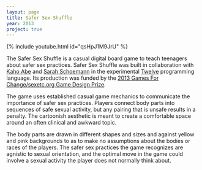 ```yaml
---
layout: page
title: Safer Sex Shuffle
year: 2013
project: true
--- 
```


{% include youtube.html id="qsHpJ1M9JrU" %}

The Safer Sex Shuffle is a casual digital board game to teach teenagers about safer sex practices. Safer Sex Shuffle was built in collaboration with [Kaho Abe](http://kahoabe.net/) and [Sarah Schoemann](http://www.sarahschoemann.com/) in the experimental [Twelve](https://github.com/nasser/twelve) programming language. Its production was funded by the [2013 Games For Change/sexetc.org Game Design Prize](http://www.gamesforchange.org/press_releases/games-for-change-announces-winner-of-the-sexetc-org-game-design-competition/).

The game uses established casual game mechanics to communicate the importance of safer sex practices. Players connect body parts into sequences of safe sexual activity, but any pairing that is unsafe results in a penalty. The cartoonish aesthetic is meant to create a comfortable space around an often clinical and awkward topic.

The body parts are drawn in different shapes and sizes and against yellow and pink backgrounds to as to make no assumptions about the bodies or races of the players. The safer sex practices the game recognizes are agnistic to sexual orientation, and the optimal move in the game could involve a sexual activity the player does not normally think about.